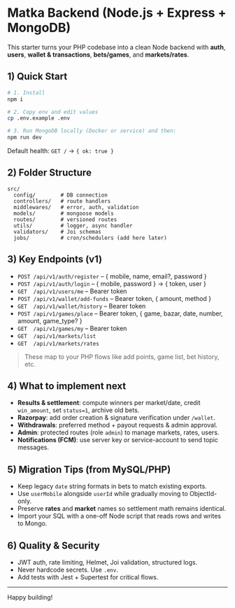 # Matka Backend (Node.js + Express + MongoDB)

This starter turns your PHP codebase into a clean Node backend with **auth**, **users**, **wallet & transactions**, **bets/games**, and **markets/rates**.

## 1) Quick Start

```bash
# 1. Install
npm i

# 2. Copy env and edit values
cp .env.example .env

# 3. Run MongoDB locally (Docker or service) and then:
npm run dev
```

Default health: `GET /` → `{ ok: true }`

## 2) Folder Structure

```
src/
  config/        # DB connection
  controllers/   # route handlers
  middlewares/   # error, auth, validation
  models/        # mongoose models
  routes/        # versioned routes
  utils/         # logger, async handler
  validators/    # Joi schemas
  jobs/          # cron/schedulers (add here later)
```

## 3) Key Endpoints (v1)

- `POST /api/v1/auth/register` – { mobile, name, email?, password }
- `POST /api/v1/auth/login`    – { mobile, password } → { token, user }
- `GET  /api/v1/users/me`      – Bearer token
- `POST /api/v1/wallet/add-funds` – Bearer token, { amount, method }
- `GET  /api/v1/wallet/history`   – Bearer token
- `POST /api/v1/games/place`      – Bearer token, { game, bazar, date, number, amount, game_type? }
- `GET  /api/v1/games/my`         – Bearer token
- `GET  /api/v1/markets/list`
- `GET  /api/v1/markets/rates`

> These map to your PHP flows like add points, game list, bet history, etc.

## 4) What to implement next

- **Results & settlement**: compute winners per market/date, credit `win_amount`, set `status=1`, archive old bets.
- **Razorpay**: add order creation & signature verification under `/wallet`.
- **Withdrawals**: preferred method + payout requests & admin approval.
- **Admin**: protected routes (role `admin`) to manage markets, rates, users.
- **Notifications (FCM)**: use server key or service-account to send topic messages.

## 5) Migration Tips (from MySQL/PHP)

- Keep legacy `date` string formats in bets to match existing exports.
- Use `userMobile` alongside `userId` while gradually moving to ObjectId-only.
- Preserve **rates** and **market** names so settlement math remains identical.
- Import your SQL with a one-off Node script that reads rows and writes to Mongo.

## 6) Quality & Security

- JWT auth, rate limiting, Helmet, Joi validation, structured logs.
- Never hardcode secrets. Use `.env`.
- Add tests with Jest + Supertest for critical flows.

---

Happy building!
